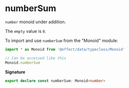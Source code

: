 # numberSum

`number` monoid under addition.

The `empty` value is `0`.

To import and use `numberSum` from the "Monoid" module:

```ts
import * as Monoid from '@effect/data/typeclass/Monoid'

// Can be accessed like this
Monoid.numberSum
```

**Signature**

```ts
export declare const numberSum: Monoid<number>
```
